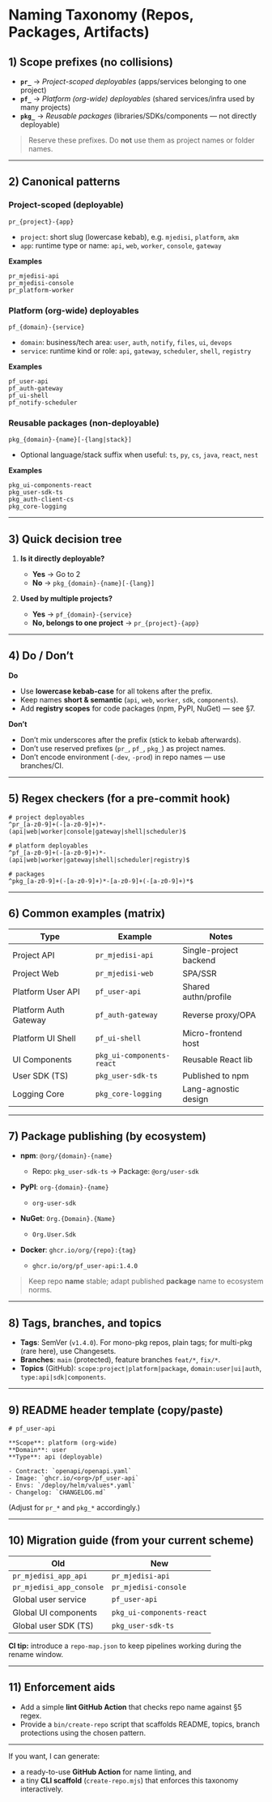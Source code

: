 # Naming Taxonomy (Repos, Packages, Artifacts)

## 1) Scope prefixes (no collisions)

* **`pr_`** → *Project-scoped deployables* (apps/services belonging to one project)
* **`pf_`** → *Platform (org-wide) deployables* (shared services/infra used by many projects)
* **`pkg_`** → *Reusable packages* (libraries/SDKs/components — not directly deployable)

> Reserve these prefixes. Do **not** use them as project names or folder names.

---

## 2) Canonical patterns

### Project-scoped (deployable)

```
pr_{project}-{app}
```

* `project`: short slug (lowercase kebab), e.g. `mjedisi`, `platform`, `akm`
* `app`: runtime type or name: `api`, `web`, `worker`, `console`, `gateway`

**Examples**

```
pr_mjedisi-api
pr_mjedisi-console
pr_platform-worker
```

### Platform (org-wide) deployables

```
pf_{domain}-{service}
```

* `domain`: business/tech area: `user`, `auth`, `notify`, `files`, `ui`, `devops`
* `service`: runtime kind or role: `api`, `gateway`, `scheduler`, `shell`, `registry`

**Examples**

```
pf_user-api
pf_auth-gateway
pf_ui-shell
pf_notify-scheduler
```

### Reusable packages (non-deployable)

```
pkg_{domain}-{name}[-{lang|stack}]
```

* Optional language/stack suffix when useful: `ts`, `py`, `cs`, `java`, `react`, `nest`

**Examples**

```
pkg_ui-components-react
pkg_user-sdk-ts
pkg_auth-client-cs
pkg_core-logging
```

---

## 3) Quick decision tree

1. **Is it directly deployable?**

   * **Yes** → Go to 2
   * **No** → `pkg_{domain}-{name}[-{lang}]`

2. **Used by multiple projects?**

   * **Yes** → `pf_{domain}-{service}`
   * **No, belongs to one project** → `pr_{project}-{app}`

---

## 4) Do / Don’t

**Do**

* Use **lowercase kebab-case** for all tokens after the prefix.
* Keep names **short & semantic** (`api`, `web`, `worker`, `sdk`, `components`).
* Add **registry scopes** for code packages (npm, PyPI, NuGet) — see §7.

**Don’t**

* Don’t mix underscores after the prefix (stick to kebab afterwards).
* Don’t use reserved prefixes (`pr_`, `pf_`, `pkg_`) as project names.
* Don’t encode environment (`-dev`, `-prod`) in repo names — use branches/CI.

---

## 5) Regex checkers (for a pre-commit hook)

```regex
# project deployables
^pr_[a-z0-9]+(-[a-z0-9]+)*-(api|web|worker|console|gateway|shell|scheduler)$

# platform deployables
^pf_[a-z0-9]+(-[a-z0-9]+)*-(api|web|worker|gateway|shell|scheduler|registry)$

# packages
^pkg_[a-z0-9]+(-[a-z0-9]+)*-[a-z0-9]+(-[a-z0-9]+)*$
```

---

## 6) Common examples (matrix)

| Type                  | Example                   | Notes                  |
| --------------------- | ------------------------- | ---------------------- |
| Project API           | `pr_mjedisi-api`          | Single-project backend |
| Project Web           | `pr_mjedisi-web`          | SPA/SSR                |
| Platform User API     | `pf_user-api`             | Shared authn/profile   |
| Platform Auth Gateway | `pf_auth-gateway`         | Reverse proxy/OPA      |
| Platform UI Shell     | `pf_ui-shell`             | Micro-frontend host    |
| UI Components         | `pkg_ui-components-react` | Reusable React lib     |
| User SDK (TS)         | `pkg_user-sdk-ts`         | Published to npm       |
| Logging Core          | `pkg_core-logging`        | Lang-agnostic design   |

---

## 7) Package publishing (by ecosystem)

* **npm**: `@org/{domain}-{name}`

  * Repo: `pkg_user-sdk-ts` → Package: `@org/user-sdk`
* **PyPI**: `org-{domain}-{name}`

  * `org-user-sdk`
* **NuGet**: `Org.{Domain}.{Name}`

  * `Org.User.Sdk`
* **Docker**: `ghcr.io/org/{repo}:{tag}`

  * `ghcr.io/org/pf_user-api:1.4.0`

> Keep repo **name** stable; adapt published **package** name to ecosystem norms.

---

## 8) Tags, branches, and topics

* **Tags**: SemVer (`v1.4.0`). For mono-pkg repos, plain tags; for multi-pkg (rare here), use Changesets.
* **Branches**: `main` (protected), feature branches `feat/*`, `fix/*`.
* **Topics** (GitHub): `scope:project|platform|package`, `domain:user|ui|auth`, `type:api|sdk|components`.

---

## 9) README header template (copy/paste)

```
# pf_user-api

**Scope**: platform (org-wide)  
**Domain**: user  
**Type**: api (deployable)  

- Contract: `openapi/openapi.yaml`
- Image: `ghcr.io/<org>/pf_user-api`
- Envs: `/deploy/helm/values*.yaml`
- Changelog: `CHANGELOG.md`
```

(Adjust for `pr_*` and `pkg_*` accordingly.)

---

## 10) Migration guide (from your current scheme)

| Old                      | New                       |
| ------------------------ | ------------------------- |
| `pr_mjedisi_app_api`     | `pr_mjedisi-api`          |
| `pr_mjedisi_app_console` | `pr_mjedisi-console`      |
| Global user service      | `pf_user-api`             |
| Global UI components     | `pkg_ui-components-react` |
| Global user SDK (TS)     | `pkg_user-sdk-ts`         |

**CI tip:** introduce a `repo-map.json` to keep pipelines working during the rename window.

---

## 11) Enforcement aids

* Add a simple **lint GitHub Action** that checks repo name against §5 regex.
* Provide a `bin/create-repo` script that scaffolds README, topics, branch protections using the chosen pattern.

---

If you want, I can generate:

* a ready-to-use **GitHub Action** for name linting, and
* a tiny **CLI scaffold** (`create-repo.mjs`) that enforces this taxonomy interactively.

